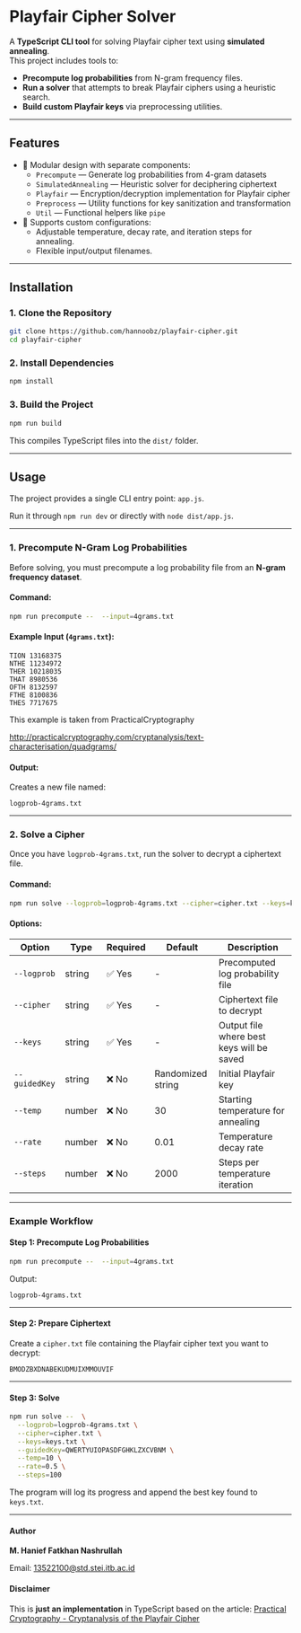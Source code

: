 # **Playfair Cipher Solver**

A **TypeScript CLI tool** for solving Playfair cipher text using **simulated annealing**.  
This project includes tools to:

- **Precompute log probabilities** from N-gram frequency files.
- **Run a solver** that attempts to break Playfair ciphers using a heuristic search.
- **Build custom Playfair keys** via preprocessing utilities.

---

## **Features**
- 🔹 Modular design with separate components:
  - `Precompute` — Generate log probabilities from 4-gram datasets
  - `SimulatedAnnealing` — Heuristic solver for deciphering ciphertext
  - `Playfair` — Encryption/decryption implementation for Playfair cipher
  - `Preprocess` — Utility functions for key sanitization and transformation
  - `Util` — Functional helpers like `pipe`
- 🔹 Supports custom configurations:
  - Adjustable temperature, decay rate, and iteration steps for annealing.
  - Flexible input/output filenames.

---

## **Installation**

### **1. Clone the Repository**
```bash
git clone https://github.com/hannoobz/playfair-cipher.git
cd playfair-cipher
````

### **2. Install Dependencies**

```bash
npm install
```

### **3. Build the Project**

```bash
npm run build
```

This compiles TypeScript files into the `dist/` folder.

---

## **Usage**

The project provides a single CLI entry point: `app.js`.

Run it through `npm run dev` or directly with `node dist/app.js`.

---

### **1. Precompute N-Gram Log Probabilities**

Before solving, you must precompute a log probability file from an **N-gram frequency dataset**.

#### Command:

```bash
npm run precompute --  --input=4grams.txt
```

#### Example Input (`4grams.txt`):

```
TION 13168375
NTHE 11234972
THER 10218035
THAT 8980536
OFTH 8132597
FTHE 8100836
THES 7717675
```
This example is taken from PracticalCryptography

http://practicalcryptography.com/cryptanalysis/text-characterisation/quadgrams/

#### Output:

Creates a new file named:

```
logprob-4grams.txt
```

---

### **2. Solve a Cipher**

Once you have `logprob-4grams.txt`, run the solver to decrypt a ciphertext file.

#### Command:

```bash
npm run solve --logprob=logprob-4grams.txt --cipher=cipher.txt --keys=keys.txt --guidedKey=QWERTYUIOPASDFGHKLZXCVBNM
```

#### Options:

| Option        | Type   | Required | Default | Description                               |
| ------------- | ------ | -------- | ------- | ----------------------------------------- |
| `--logprob`   | string | ✅ Yes    | -       | Precomputed log probability file          |
| `--cipher`    | string | ✅ Yes    | -       | Ciphertext file to decrypt                |
| `--keys`      | string | ✅ Yes    | -       | Output file where best keys will be saved |
| `--guidedKey` | string | ❌ No     | Randomized string       | Initial Playfair key                      |
| `--temp`      | number | ❌ No     | 30      | Starting temperature for annealing        |
| `--rate`      | number | ❌ No     | 0.01    | Temperature decay rate                    |
| `--steps`     | number | ❌ No     | 2000    | Steps per temperature iteration           |

---

### **Example Workflow**

#### Step 1: Precompute Log Probabilities

```bash
npm run precompute --  --input=4grams.txt
```

Output:

```
logprob-4grams.txt
```

---

#### Step 2: Prepare Ciphertext

Create a `cipher.txt` file containing the Playfair cipher text you want to decrypt:

```
BMODZBXDNABEKUDMUIXMMOUVIF
```

---

#### Step 3: Solve

```bash
npm run solve --  \
  --logprob=logprob-4grams.txt \
  --cipher=cipher.txt \
  --keys=keys.txt \
  --guidedKey=QWERTYUIOPASDFGHKLZXCVBNM \
  --temp=10 \
  --rate=0.5 \
  --steps=100
```

The program will log its progress and append the best key found to `keys.txt`.

---

#### Author

**M. Hanief Fatkhan Nashrullah**

Email: [13522100@std.stei.itb.ac.id](mailto:13522100@std.stei.itb.ac.id)


#### Disclaimer

This is **just an implementation** in TypeScript based on the article:
[Practical Cryptography - Cryptanalysis of the Playfair Cipher](http://www.practicalcryptography.com/cryptanalysis/stochastic-searching/cryptanalysis-playfair/)


